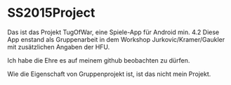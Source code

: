 # SS2015Project

Das ist das Projekt TugOfWar, eine Spiele-App für Android min. 4.2
Diese App enstand als Gruppenarbeit in dem Workshop Jurkovic/Kramer/Gaukler mit zusätzlichen Angaben der HFU.

Ich habe die Ehre es auf meinem github beobachten zu dürfen.

Wie die Eigenschaft von Gruppenprojekt ist, ist das nicht mein Projekt.
